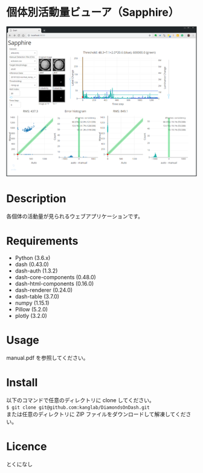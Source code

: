 個体別活動量ビューア（Sapphire）
====

![demoimage](./demoimage.png)

# Description
各個体の活動量が見られるウェブアプリケーションです。

# Requirements
- Python (3.6.x)
- dash (0.43.0)
- dash-auth (1.3.2)
- dash-core-components (0.48.0)
- dash-html-components (0.16.0)
- dash-renderer (0.24.0)
- dash-table (3.7.0)
- numpy (1.15.1)
- Pillow (5.2.0)
- plotly (3.2.0)

# Usage
manual.pdf を参照してください。

# Install
以下のコマンドで任意のディレクトリに clone してください。  
`$ git clone git@github.com:kanglab/DiamondsOnDash.git`  
または任意のディレクトリに ZIP ファイルをダウンロードして解凍してください。

# Licence
とくになし
